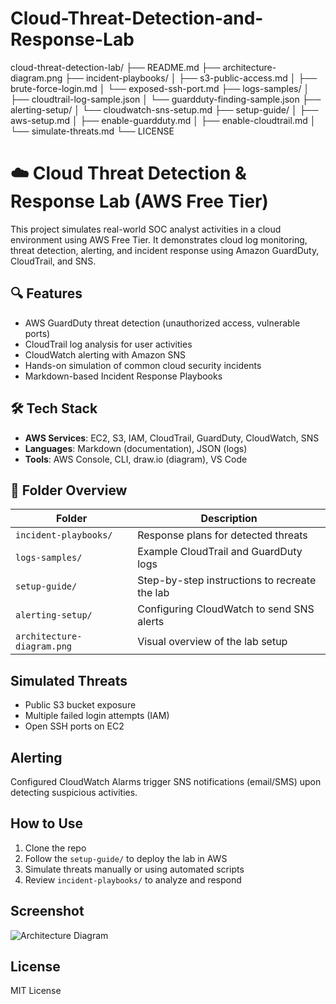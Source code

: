 # Cloud-Threat-Detection-and-Response-Lab
cloud-threat-detection-lab/
├── README.md
├── architecture-diagram.png
├── incident-playbooks/
│   ├── s3-public-access.md
│   ├── brute-force-login.md
│   └── exposed-ssh-port.md
├── logs-samples/
│   ├── cloudtrail-log-sample.json
│   └── guardduty-finding-sample.json
├── alerting-setup/
│   └── cloudwatch-sns-setup.md
├── setup-guide/
│   ├── aws-setup.md
│   ├── enable-guardduty.md
│   ├── enable-cloudtrail.md
│   └── simulate-threats.md
└── LICENSE


# ☁️ Cloud Threat Detection & Response Lab (AWS Free Tier)

This project simulates real-world SOC analyst activities in a cloud environment using AWS Free Tier. It demonstrates cloud log monitoring, threat detection, alerting, and incident response using Amazon GuardDuty, CloudTrail, and SNS.

## 🔍 Features

- AWS GuardDuty threat detection (unauthorized access, vulnerable ports)
- CloudTrail log analysis for user activities
- CloudWatch alerting with Amazon SNS
- Hands-on simulation of common cloud security incidents
- Markdown-based Incident Response Playbooks

## 🛠️ Tech Stack

- **AWS Services**: EC2, S3, IAM, CloudTrail, GuardDuty, CloudWatch, SNS
- **Languages**: Markdown (documentation), JSON (logs)
- **Tools**: AWS Console, CLI, draw.io (diagram), VS Code

## 📁 Folder Overview

| Folder | Description |
|--------|-------------|
| `incident-playbooks/` | Response plans for detected threats |
| `logs-samples/` | Example CloudTrail and GuardDuty logs |
| `setup-guide/` | Step-by-step instructions to recreate the lab |
| `alerting-setup/` | Configuring CloudWatch to send SNS alerts |
| `architecture-diagram.png` | Visual overview of the lab setup |

## Simulated Threats

- Public S3 bucket exposure
-  Multiple failed login attempts (IAM)
-  Open SSH ports on EC2

##  Alerting

Configured CloudWatch Alarms trigger SNS notifications (email/SMS) upon detecting suspicious activities.

##  How to Use

1. Clone the repo
2. Follow the `setup-guide/` to deploy the lab in AWS
3. Simulate threats manually or using automated scripts
4. Review `incident-playbooks/` to analyze and respond

##  Screenshot

![Architecture Diagram](architecture-diagram.png)

##  License

MIT License
